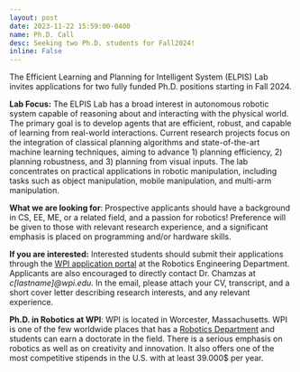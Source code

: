 ```yaml
---
layout: post
date: 2023-11-22 15:59:00-0400
name: Ph.D. Call 
desc: Seeking two Ph.D. students for Fall2024!
inline: False 
---
```

The Efficient Learning and Planning for Intelligent System (ELPIS) Lab invites applications for two fully funded Ph.D. positions starting in Fall 2024. 

**Lab Focus:** The ELPIS Lab has a broad interest in autonomous robotic system capable of reasoning about and interacting with the physical world. The primary goal is to develop agents that are efficient, robust, and capable of learning from real-world interactions. Current research projects focus on the integration of classical planning algorithms and state-of-the-art machine learning techniques, aiming to advance 1) planning efficiency, 2) planning robustness, and 3) planning from visual inputs.
The lab concentrates on practical applications in robotic manipulation, including tasks such as object manipulation, mobile manipulation, and multi-arm manipulation.

**What we are looking for**: Prospective applicants should have a background in CS, EE, ME, or a related field, and a passion for robotics! Preference will be given to those with relevant research experience, and a significant emphasis is placed on programming and/or hardware skills.

**If you are interested:** Interested students should submit their applications through the [WPI application portal](https://www.wpi.edu/academics/study/robotics-engineering-phd) at the Robotics Engineering Department. Applicants are also encouraged to directly contact Dr. Chamzas at *c[lastname]@wpi.edu*.  In the email, please attach your CV, transcript, and a short cover letter describing research interests, and any relevant experience. 

**Ph.D. in Robotics at WPI**: WPI is located in Worcester, Massachusetts.  WPI is one of the few worldwide places that has a [Robotics Department](https://www.wpi.edu/academics/departments/robotics-engineering) and students can earn a doctorate in the field. There is a serious emphasis on robotics as well as on creativity and innovation. It also offers one of the most competitive stipends in the U.S. with at least 39.000$ per year. 
